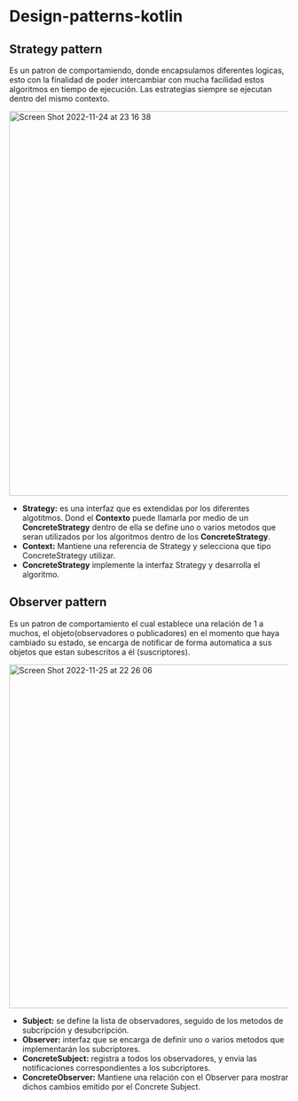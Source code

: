 # Design-patterns-kotlin


## Strategy pattern
Es un patron de comportamiendo, donde encapsulamos diferentes logicas, esto con la finalidad de poder intercambiar con mucha facilidad estos algoritmos en tiempo de ejecución. Las estrategias siempre se ejecutan dentro del mismo contexto.

<img width="694" alt="Screen Shot 2022-11-24 at 23 16 38" src="https://user-images.githubusercontent.com/16981896/203886974-3f4e40cc-74d9-432f-8f65-5f4d77d8daaf.png">

- **Strategy:**  es una interfaz que es extendidas por los diferentes algotitmos. Dond el **Contexto** puede llamarla por medio de un **ConcreteStrategy** dentro de ella se define uno o varios metodos que seran utilizados por los algoritmos dentro de los **ConcreteStrategy**.
- **Context:**  Mantiene una referencia de Strategy y selecciona que tipo ConcreteStrategy utilizar.
- **ConcreteStrategy**  implemente la interfaz Strategy y desarrolla el algoritmo.

## Observer pattern

Es un patron de comportamiento el cual establece una relación de 1 a muchos, el objeto(observadores o publicadores) en el momento que haya cambiado su estado, se encarga de notificar de forma automatica a sus objetos que estan subescritos a él (suscriptores).

<img width="620" alt="Screen Shot 2022-11-25 at 22 26 06" src="https://user-images.githubusercontent.com/16981896/204067296-8b8fcdd8-9e90-4e77-895a-6e7cd81ce5f5.png">

- **Subject:** se define la lista de observadores, seguido de los metodos de subcripción y desubcripción.
- **Observer:** interfaz que se encarga de definir uno o varios metodos que implementarán los subcriptores.
- **ConcreteSubject:** registra a todos los observadores, y envia las notificaciones correspondientes a los subcriptores.
- **ConcreteObserver:** Mantiene una relación con el Observer para mostrar dichos cambios emitido por el Concrete Subject.

